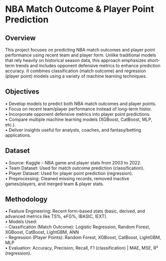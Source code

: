 # NBA Match Outcome & Player Point Prediction

## Overview
This project focuses on predicting NBA match outcomes and player point performance using recent team and player form. Unlike traditional models that rely heavily on historical season data, this approach emphasizes short-term trends and includes opponent defensive metrics to enhance prediction accuracy. It combines classification (match outcome) and regression (player point) models using a variety of machine learning techniques.

## Objectives
• Develop models to predict both NBA match outcomes and player points.  
• Focus on recent team/player performance instead of long-term histor.  
• Incorporate opponent defensive metrics into player point predictions.  
• Compare multiple machine learning models (XGBoost, CatBoost, MLP, etc.).  
• Deliver insights useful for analysts, coaches, and fantasy/betting applications.  


## Dataset
• Source: Kaggle – NBA game and player stats from 2003 to 2022.  
• Team Dataset: Used for match outcome prediction (classification).  
• Player Dataset: Used for player point prediction (regression).  
• Preprocessing: Cleaned missing records, removed inactive games/players, and merged team & player stats.  

## Methodology
• Feature Engineering: Recent form-based stats (basic, derived, and advanced metrics like TS%, eFG%, IBASIC, IEXT).  
• Models Used:  
– Classification (Match Outcome): Logistic Regression, Random Forest, XGBoost, CatBoost, LightGBM, ANN  
– Regression (Player Points): Random Forest, XGBoost, CatBoost, LightGBM, MLP  
• Evaluation: Accuracy, Precision, Recall, F1 (classification) | MAE, MSE, R² (regression).  
